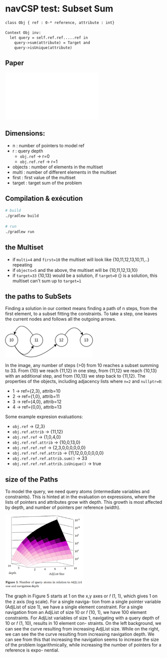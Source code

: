 # navCSP test: Subset Sum

```
class Obj { ref : 0-* reference, attribute : int}

Context Obj inv:
  let query = self.ref.ref.....ref in
    query->sum(attribute) = Target and
    query->isUnique(attribute)
```

## Paper
![Towards Enforcing Structural OCL Constraints using
Constraint Programming](readme/OCL2CSP_var_navCSP.pdf)

## Dimensions:
- n : number of pointers to model ref
- r : query depth
  - `obj.ref` -> r=0
  - `obj.ref.ref` -> r=1
- objects : number of elements in the multiset
- multi : number of different elements in the multiset
- first : first value of the multiset
- target : target sum of the problem

## Compilation & exécution
```bash
# build
./gradlew build

# run
./gradlew run
```
## the Multiset
- if `multi=4` and `first=10` the multiset will look like \{10,11,12,13,10,11,..\} repeating
- if `objects=5` and the above, the multiset will be \{10,11,12,13,10\}
- if `target=33` \{10,13\} would be a solution, if `target=0` \{\} is a solution, this multiset can't sum up to `target=1`

## the paths to SubSets
Finding a solution in our context means finding a path of n steps, from the first element, to a subset fitting the constraints.
To take a step, one leaves the current nodes and follows all the outgoing arrows.

![subsetsumpath](readme/subsetsumpath.png)

In the image, any number of steps (>0) from 10 reaches a subset summing to 33.
From \{10\} we reach \{11,12\} in one step, from \{11,12\} we reach \{10,13\} with an additional step, and from \{10,13\} we step back to \{11,12\}.
The properties of the objects, including adjacency lists where `n=2` and `nullptr=0`:
- 1 -> ref=\{2,3\}, attrib=10
- 2 -> ref=\{1,0\}, attrib=11
- 3 -> ref=\{4,0\}, attrib=12
- 4 -> ref=\{0,0\}, attrib=13

Some example expresion evaluations:
- `obj.ref` -> \{2,3\}
- `obj.ref.attrib` -> \{11,12\}
- `obj.ref.ref` -> \{1,0,4,0\}
- `obj.ref.ref.attrib` -> \{10,0,13,0\}
- `obj.ref.ref.ref` -> \{2,3,0,0,0,0,0,0\}
- `obj.ref.ref.ref.attrib` -> \{11,12,0,0,0,0,0,0\}
- `obj.ref.ref.ref.attrib.sum()` -> 33
- `obj.ref.ref.ref.attrib.isUnique()` -> true

## size of the Paths
To model the query, we need query atoms (intermediate variables and constraints). This is hinted at in the evaluation on expressions, where the lists of pointers and attributes grow with depth.
This growth is most affected by depth, and number of pointers per reference (width).

<!-- ![queryatoms](readme/queryatoms.png | width=50) -->
<img src="readme/queryatoms.png" width=50%/>

The graph in Figure 5 starts at 1 on the x,y axes or 𝑓 (1, 1),
which gives 1 on the z axis (log scale). For a single naviga-
tion from a single pointer variable (AdjList of size 1), we
have a single element constraint. For a single navigation
from an AdjList of size 10 or 𝑓 (10, 1), we have 100 element
constraints. For AdjList variables of size 1, navigating with
a query depth of 10 or 𝑓 (1, 10), results in 10 element con-
straints.
On the left background, we can see the curve resulting
from increasing AdjList size. While on the right, we can
see the the curve resulting from increasing navigation depth.
We can see from this that increasing the navigation seems
to increase the size of the problem logarithmically, while
increasing the number of pointers for a reference is expo-
nential.